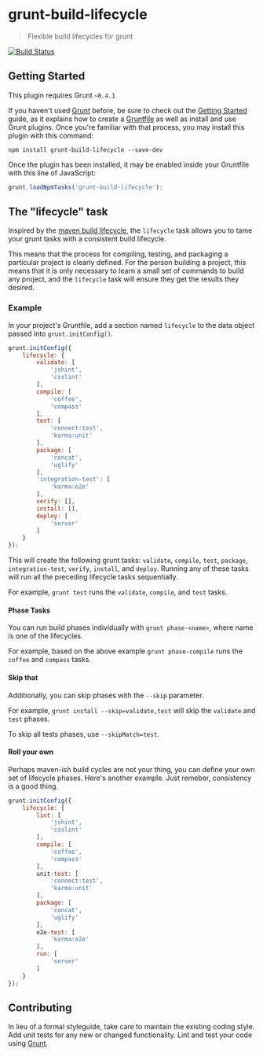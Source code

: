 # grunt-build-lifecycle

> Flexible build lifecycles for grunt

[![Build Status](https://travis-ci.org/wmluke/grunt-build-lifecycle.png)](https://travis-ci.org/wmluke/grunt-build-lifecycle)

## Getting Started
This plugin requires Grunt `~0.4.1`

If you haven't used [Grunt](http://gruntjs.com/) before, be sure to check out the [Getting Started](http://gruntjs.com/getting-started) guide, as it explains how to create a [Gruntfile](http://gruntjs.com/sample-gruntfile) as well as install and use Grunt plugins. Once you're familiar with that process, you may install this plugin with this command:

```shell
npm install grunt-build-lifecycle --save-dev
```

Once the plugin has been installed, it may be enabled inside your Gruntfile with this line of JavaScript:

```js
grunt.loadNpmTasks('grunt-build-lifecycle');
```

## The "lifecycle" task

Inspired by the [maven build lifecycle](http://maven.apache.org/guides/introduction/introduction-to-the-lifecycle.html), the `lifecycle` task allows you to tame your grunt tasks with a consistent build lifecycle.

This means that the process for compiling, testing, and packaging a particular project is clearly defined.  For the person building a project, this means that it is only necessary to learn a small set of commands to build any project, and the `lifecycle` task will ensure they get the results they desired.

### Example
In your project's Gruntfile, add a section named `lifecycle` to the data object passed into `grunt.initConfig()`.

```js
grunt.initConfig({
    lifecycle: {
        validate: [
            'jshint',
            'csslint'
        ],
        compile: [
            'coffee',
            'compass'
        ],
        test: [
            'connect:test',
            'karma:unit'
        ],
        package: [
            'concat',
            'uglify'
        ],
        'integration-test': [
            'karma:e2e'
        ],
        verify: [],
        install: [],
        deploy: [
            'server'
        ]
    }
});
```

This will create the following grunt tasks: `validate`, `compile`, `test`, `package`, `integration-test`, `verify`, `install`, and `deploy`.  Running any of these tasks will run all the preceding lifecycle tasks sequentially.

For example, `grunt test` runs the `validate`, `compile`, and `test` tasks.

#### Phase Tasks

You can run build phases individually with `grunt phase-<name>`, where name is one of the lifecycles.

For example, based on the above example `grunt phase-compile` runs the `coffee` and `compass` tasks.

#### Skip that

Additionally, you can skip phases with the `--skip` parameter.

For example, `grunt install --skip=validate,test` will skip the `validate` and `test` phases.

To skip all tests phases, use `--skipMatch=test`.

#### Roll your own

Perhaps maven-ish build cycles are not your thing, you can define your own set of lifecycle phases.  Here's another example.  Just remeber, consistency is a good thing.

```js
grunt.initConfig({
    lifecycle: {
        lint: [
            'jshint',
            'csslint'
        ],
        compile: [
            'coffee',
            'compass'
        ],
        unit-test: [
            'connect:test',
            'karma:unit'
        ],
        package: [
            'concat',
            'uglify'
        ],
        e2e-test: [
            'karma:e2e'
        ],
        run: [
            'server'
        ]
    }
});
```

## Contributing
In lieu of a formal styleguide, take care to maintain the existing coding style. Add unit tests for any new or changed functionality. Lint and test your code using [Grunt](http://gruntjs.com/).